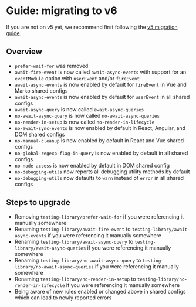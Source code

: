 # Guide: migrating to v6

If you are not on v5 yet, we recommend first following the [v5 migration guide](docs/migration-guides/v5.md).

## Overview

- `prefer-wait-for` was removed
- `await-fire-event` is now called `await-async-events` with support for an `eventModule` option with `userEvent` and/or `fireEvent`
- `await-async-events` is now enabled by default for `fireEvent` in Vue and Marko shared configs
- `await-async-events` is now enabled by default for `userEvent` in all shared configs
- `await-async-query` is now called `await-async-queries`
- `no-await-async-query` is now called `no-await-async-queries`
- `no-render-in-setup` is now called `no-render-in-lifecycle`
- `no-await-sync-events` is now enabled by default in React, Angular, and DOM shared configs
- `no-manual-cleanup` is now enabled by default in React and Vue shared configs
- `no-global-regexp-flag-in-query` is now enabled by default in all shared configs
- `no-node-access` is now enabled by default in DOM shared config
- `no-debugging-utils` now reports all debugging utility methods by default
- `no-debugging-utils` now defaults to `warn` instead of `error` in all shared configs

## Steps to upgrade

- Removing `testing-library/prefer-wait-for` if you were referencing it manually somewhere
- Renaming `testing-library/await-fire-event` to `testing-library/await-async-events` if you were referencing it manually somewhere
- Renaming `testing-library/await-async-query` to `testing-library/await-async-queries` if you were referencing it manually somewhere
- Renaming `testing-library/no-await-async-query` to `testing-library/no-await-async-queries` if you were referencing it manually somewhere
- Renaming `testing-library/no-render-in-setup` to `testing-library/no-render-in-lifecycle` if you were referencing it manually somewhere
- Being aware of new rules enabled or changed above in shared configs which can lead to newly reported errors
